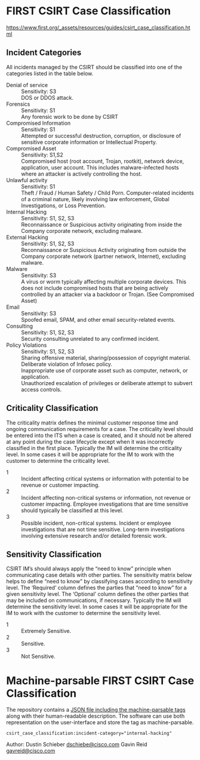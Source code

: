 # FIRST CSIRT Case Classification

https://www.first.org/_assets/resources/guides/csirt_case_classification.html

## Incident Categories

All incidents managed by the CSIRT should be classified into one of the categories listed in the table below. 

<dl>
<dt>Denial of service</dt>
<dd>Sensitivity: S3<dd>
<dd>DOS or DDOS attack.</dd>

<dt>Forensics</dt>
<dd>Sensitivity: S1<dd>
<dd>Any forensic work to be done by CSIRT<dd>

<dt>Compromised Information</dt>
<dd>Sensitivity: S1<dd>
<dd>Attempted or successful destruction, corruption, or disclosure of sensitive corporate information or Intellectual Property.</dd>

<dt>Compromised Asset</dt>
<dd>Sensitivity: S1,S2<dd>
<dd>Compromised host (root account, Trojan, rootkit), network device, application, user account.  This includes malware-infected hosts where an attacker is actively controlling the host.</dd>

<dt>Unlawful activity</dt>
<dd>Sensitivity: S1<dd>
<dd>Theft / Fraud / Human Safety / Child Porn.  Computer-related incidents of a criminal nature, likely involving law enforcement, Global Investigations, or Loss Prevention.</dd>

<dt>Internal Hacking</dt>
<dd>Sensitivity: S1, S2, S3<dd>
<dd>Reconnaissance or Suspicious activity originating from inside the Company corporate network, excluding malware.</dd>

<dt>External Hacking</dt>
<dd>Sensitivity: S1, S2, S3<dd>
<dd>Reconnaissance or Suspicious Activity originating from outside the Company corporate network (partner network, Internet), excluding malware.</dd>

<dt>Malware</dt>
<dd>Sensitivity: S3<dd>
<dd>A virus or worm typically affecting multiple corporate devices.  This does not include compromised hosts that are being actively controlled by an attacker via a backdoor or Trojan. (See Compromised Asset)</dd>

<dt>Email</dt>
<dd>Sensitivity: S3<dd>
<dd>Spoofed email, SPAM, and other email security-related events.</dd>

<dt>Consulting</dt>
<dd>Sensitivity: S1, S2, S3<dd>
<dd>Security consulting unrelated to any confirmed incident.</dd>

<dt>Policy Violations</dt>
<dd>Sensitivity: S1, S2, S3<dd>
<dd>Sharing offensive material, sharing/possession of copyright material.<dd>
<dd>Deliberate violation of Infosec policy.<dd>
<dd>Inappropriate use of corporate asset such as computer, network, or application.<dd>
<dd>Unauthorized escalation of privileges or deliberate attempt to subvert access controls.</dd>


</dl>

## Criticality Classification

The criticality matrix defines the minimal customer response time and ongoing communication requirements for a case.  The criticality level should be entered into the ITS when a case is created, and it should not be altered at any point during the case lifecycle except when it was incorrectly classified in the first place.   Typically the IM will determine the criticality level.  In some cases it will be appropriate for the IM to work with the customer to determine the criticality level.

 

<dl>
<dt>1</dt>
<dd>Incident affecting critical systems or information with potential to be revenue or customer impacting.</dd>
<dt>2</dt>
<dd>Incident affecting non-critical systems or information, not revenue or customer impacting. Employee investigations that are time sensitive should typically be classified at this level.</dd>
<dt>3</dt>
<dd>Possible incident, non-critical systems.  Incident or employee investigations that are not time sensitive.  Long-term investigations involving extensive research and/or detailed forensic work.</dd>
</dl>

## Sensitivity Classification

CSIRT IM’s should always apply the “need to know” principle when communicating case details with other parties. The sensitivity matrix below helps to define “need to know” by classifying cases according to sensitivity level.  The ‘Required’ column defines the parties that “need to know” for a given sensitivity level.  The ‘Optional’ column defines the other parties that may be included on communications, if necessary.  Typically the IM will determine the sensitivity level.  In some cases it will be appropriate for the IM to work with the customer to determine the sensitivity level.

<dl>
<dt>1</dt>
<dd>Extremely Sensitive.</dd>
<dt>2</dt>
<dd>Sensitive.</dd>
<dt>3</dt>
<dd>Not Sensitive.</dd>
</dl>


# Machine-parsable FIRST CSIRT Case Classification

The repository contains a [JSON file including the machine-parsable tags](machinetag.json)
along with their human-readable description. The software can use both
representation on the user-interface and store the tag as machine-parsable.

~~~~
csirt_case_classification:incident-category="internal-hacking"
~~~~


Author:   Dustin Schieber dschiebe@cisco.com  Gavin Reid gavreid@cisco.com


